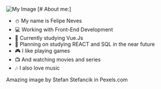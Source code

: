 ![My Image](pexels-stefan-stefancik.jpg)
[# About me:]
- :snowman: My name is Felipe Neves
- 💻 Working with Front-End Development
- 🌱 Currently studying Vue.Js
- 📑 Planning on studying REACT and SQL in the near future
- 🎮 I like playing games 
- 📺 And watching movies and series
- 🎶 I also love music
<!--
**SnowySnoww/SnowySnoww** is a ✨ _special_ ✨ repository because its `README.md` (this file) appears on your GitHub profile.

Here are some ideas to get you started:

- 🔭 I’m currently working on ...
- 🌱 I’m currently learning ...
- 👯 I’m looking to collaborate on ...
- 🤔 I’m looking for help with ...
- 💬 Ask me about ...
- 📫 How to reach me: ...
- 😄 Pronouns: ...
- ⚡ Fun fact: ...
-->

Amazing image by Stefan Stefancik in Pexels.com
